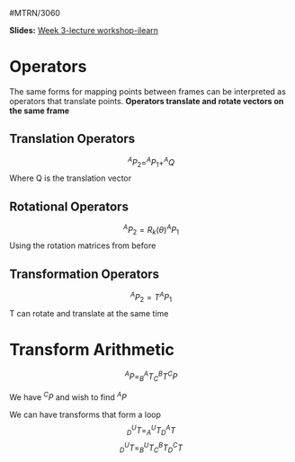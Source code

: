 #MTRN/3060 

**Slides:**
[Week 3-lecture workshop-ilearn](Attachments/Week%203-lecture%20workshop-ilearn.pdf)

# Operators
The same forms for mapping points between frames can be interpreted as operators that translate points.
**Operators translate and rotate vectors on the same frame**

## Translation Operators
$$^{A}P_{2} = ^{A}P_{1} + ^{A}Q$$
Where Q is the translation vector

## Rotational Operators
$$^{A}P_{2} = R_{k}(\theta) ^{A}P_{1}$$
Using the rotation matrices from before


## Transformation Operators
$$^{A}P_{2} = T ^{A}P_{1}$$
T can rotate and translate at the same time



# Transform Arithmetic
$$^{A}P = ^{A}_{B}T ^{B}_{C}T ^{C}P$$

We have $^{C}P$ and wish to find $^{A}P$

We can have transforms that form a loop
$$^{U}_{D}T = ^{U}_{A}T ^{A}_{D}T$$
$$^{U}_{D}T = ^{U}_{B}T ^{B}_{C}T ^{C}_{D}T$$
